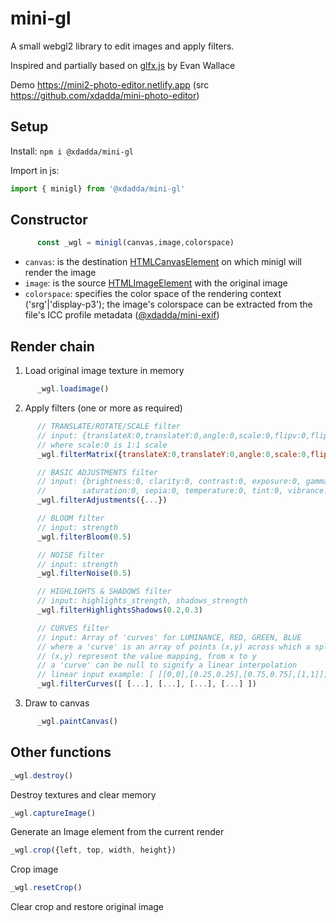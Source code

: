 # mini-gl 
A small webgl2 library to edit images and apply filters. 
 
Inspired and partially based on [glfx.js](https://github.com/evanw/glfx.js) by Evan Wallace 
 
 
 
Demo https://mini2-photo-editor.netlify.app 
(src https://github.com/xdadda/mini-photo-editor)
 
 
 
## Setup 
 
Install:
`npm i @xdadda/mini-gl`
 
 
Import in js:
```js
import { minigl} from '@xdadda/mini-gl'
```
 
 
## Constructor 

```js
      const _wgl = minigl(canvas,image,colorspace)
```
* `canvas`: is the destination [HTMLCanvasElement](https://developer.mozilla.org/en-US/docs/Web/API/HTMLCanvasElement) on which minigl will render the image
* `image`: is the source [HTMLImageElement](https://developer.mozilla.org/en-US/docs/Web/API/HTMLImageElemen) with the original image
* `colorspace`: specifies the color space of the rendering context ('srg'|'display-p3'); the image's colorspace can be extracted from the file's ICC profile metadata ([@xdadda/mini-exif](https://github.com/xdadda/mini-exif))


## Render chain

1. Load original image texture in memory
```js
      _wgl.loadimage()
```

2. Apply filters (one or more as required)
```js
      // TRANSLATE/ROTATE/SCALE filter
      // input: {translateX:0,translateY:0,angle:0,scale:0,flipv:0,fliph:0}
      // where scale:0 is 1:1 scale
      _wgl.filterMatrix({translateX:0,translateY:0,angle:0,scale:0,flipv:0,fliph:0})

      // BASIC ADJUSTMENTS filter
      // input: {brightness:0, clarity:0, contrast:0, exposure:0, gamma:0, gray:0, 
      //        saturation:0, sepia:0, temperature:0, tint:0, vibrance:0, vignette:0}
      _wgl.filterAdjustments({...})

      // BLOOM filter
      // input: strength
      _wgl.filterBloom(0.5)

      // NOISE filter
      // input: strength
      _wgl.filterNoise(0.5)

      // HIGHLIGHTS & SHADOWS filter
      // input: highlights_strength, shadows_strength
      _wgl.filterHighlightsShadows(0.2,0.3)

      // CURVES filter
      // input: Array of 'curves' for LUMINANCE, RED, GREEN, BLUE
      // where a 'curve' is an array of points (x,y) across which a spline is interpolated
      // (x,y) represent the value mapping, from x to y
      // a 'curve' can be null to signify a linear interpolation
      // linear input example: [ [[0,0],[0.25,0.25],[0.75,0.75],[1,1]], [...], null, null ]
      _wgl.filterCurves([ [...], [...], [...], [...] ])
```

3. Draw to canvas
```js
      _wgl.paintCanvas()
```

## Other functions

```js
_wgl.destroy()
```
Destroy textures and clear memory  

```js
_wgl.captureImage()
```
Generate an Image element from the current render  

```js
_wgl.crop({left, top, width, height})
```
Crop image  

```js
_wgl.resetCrop()
```
Clear crop and restore original image  

